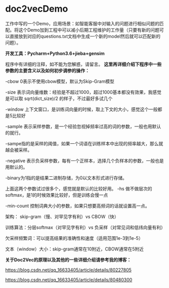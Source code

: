 # doc2vecDemo
工作中写的一个Demo，应用场景：如智能客服中对输入的问题进行相似问题的匹配。将这个Demo加到工程中可以减小后期工程维护的工作量（只要有新的问题可以直接放到对应的questions.txt文档中生成一个新的model然后就可以匹配新的问题）。

**开发工具：Pycharm+Python3.6+jieba+gensim**

程序中有详细的注释，如不能为您解惑，请留言。
**这里再详细介绍下程序中一些参数的主要含义以及如何初步调参的操作：**

-cbow 0表示不使用cbow模型，默认为Skip-Gram模型

-size 表示词向量维数：经验是不超过1000，超过1000基本都没有效果，我感觉是可以取  sqrt(dict_size)/2 的样子，不过最好多试几个

-window 上下文窗口，是训练词向量的时候，取上下文的大小，感觉这个一般都是5比较好

-sample 表示采样参数，是一个经验忽视掉频率过高的词的参数，一般也用默认的就行。

-sampe指的是采样的阈值，如果一个词语在训练样本中出现的频率越大，那么就越会被采样。

-negative 表示负采样参数，每有一个正样本，选择几个负样本的参数，一般也是用默认的。

-binary为1指的是结果二进制存储，为0以文本形式进行存储。

上面这两个参数试过很多个，感觉就是默认的比较好用。
-hs 做不做层次的softmax，是1的时候效果比较好，但是训练会慢一点

-min-count 控制词典大小的参数，如果只想要高频词的话就设置高一点。

架构：
skip-gram（慢、对罕见字有利）vs CBOW（快）

训练算法：分层softmax（对罕见字有利）vs 负采样（对常见词和低纬向量有利）

欠采样频繁词：可以提高结果的准确性和速度（适用范围1e-3到1e-5）

文本（window）大小：skip-gram通常在10附近，CBOW通常在5附近

**关于Doc2Vec的原理以及其他的一些详细介绍请参考我的博客：**

https://blog.csdn.net/qq_16633405/article/details/80227805

https://blog.csdn.net/qq_16633405/article/details/80480300
